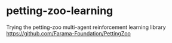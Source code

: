 # petting-zoo-learning
Trying the petting-zoo multi-agent reinforcement learning library https://github.com/Farama-Foundation/PettingZoo
